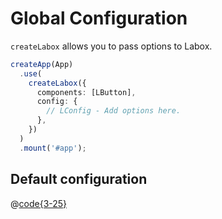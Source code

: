 # Global Configuration

`createLabox` allows you to pass options to Labox.

```ts
createApp(App)
  .use(
    createLabox({
      components: [LButton],
      config: {
        // LConfig - Add options here.
      },
    })
  )
  .mount('#app');
```

## Default configuration

@[code{3-25}](../../src/utils/default-config.ts)
